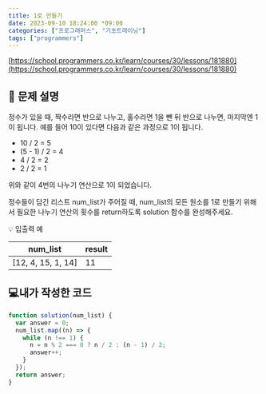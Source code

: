 ```yaml
---
title: 1로 만들기
date: 2023-09-10 18:24:00 *09:00
categories: ["프로그래머스", "기초트레이닝"]
tags: ["programmers"]
---
```


[https://school.programmers.co.kr/learn/courses/30/lessons/181880](https://school.programmers.co.kr/learn/courses/30/lessons/181880)

## 📔 문제 설명

정수가 있을 때, 짝수라면 반으로 나누고, 홀수라면 1을 뺀 뒤 반으로 나누면, 마지막엔 1이 됩니다. 예를 들어 10이 있다면 다음과 같은 과정으로 1이 됩니다.

- 10 / 2 = 5
- (5 - 1) / 2 = 4
- 4 / 2 = 2
- 2 / 2 = 1

위와 같이 4번의 나누기 연산으로 1이 되었습니다.

정수들이 담긴 리스트 num_list가 주어질 때, num_list의 모든 원소를 1로 만들기 위해서 필요한 나누기 연산의 횟수를 return하도록 solution 함수를 완성해주세요.

💡 입출력 예

| num_list           | result |
| ------------------ | ------ |
| [12, 4, 15, 1, 14] | 11     |

## 💻내가 작성한 코드

```js
function solution(num_list) {
  var answer = 0;
  num_list.map((n) => {
    while (n !== 1) {
      n = n % 2 === 0 ? n / 2 : (n - 1) / 2;
      answer++;
    }
  });
  return answer;
}
```
